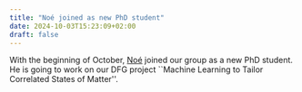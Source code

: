 ```yaml
---
title: "Noé joined as new PhD student"
date: 2024-10-03T15:23:09+02:00
draft: false
---
```


With the beginning of October, [Noé](people/noe) joined our group as a new PhD student. He is going to work on our DFG project ``Machine Learning to Tailor Correlated States of Matter''.
